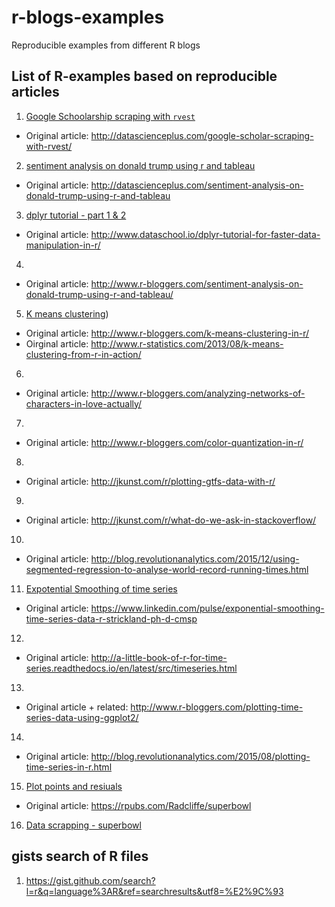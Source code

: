 # r-blogs-examples
Reproducible examples from different R blogs

## List of R-examples based on reproducible articles
1. [Google Schoolarship scraping with `rvest`](google_schoolar_scrapping/)
  + Original article: http://datascienceplus.com/google-scholar-scraping-with-rvest/
  
2. [sentiment analysis on donald trump using r and tableau](http://google.pl)
  + Original article: http://datascienceplus.com/sentiment-analysis-on-donald-trump-using-r-and-tableau
  
3. [dplyr tutorial - part 1 & 2](dplyr-tutorial/)
  + Original article: http://www.dataschool.io/dplyr-tutorial-for-faster-data-manipulation-in-r/
  
4.
  + Original article: http://www.r-bloggers.com/sentiment-analysis-on-donald-trump-using-r-and-tableau/
  
5. [K means clustering](k-means-clustering))
  + Original article: http://www.r-bloggers.com/k-means-clustering-in-r/
  + Oirginal article: http://www.r-statistics.com/2013/08/k-means-clustering-from-r-in-action/
  
6.
  + Original article: http://www.r-bloggers.com/analyzing-networks-of-characters-in-love-actually/
  
7. 
  + Original article: http://www.r-bloggers.com/color-quantization-in-r/
  
8. 
  + Original article: http://jkunst.com/r/plotting-gtfs-data-with-r/
  
9. 
  + Original article: http://jkunst.com/r/what-do-we-ask-in-stackoverflow/

10.
  + Original article: http://blog.revolutionanalytics.com/2015/12/using-segmented-regression-to-analyse-world-record-running-times.html

11. [Expotential Smoothing of time series](exp_smoothing_of_time_series)
  + Original article: https://www.linkedin.com/pulse/exponential-smoothing-time-series-data-r-strickland-ph-d-cmsp

12. 
  + Original article: http://a-little-book-of-r-for-time-series.readthedocs.io/en/latest/src/timeseries.html
  
13. 
  + Original article + related: http://www.r-bloggers.com/plotting-time-series-data-using-ggplot2/
  
14.
  + Original article: http://blog.revolutionanalytics.com/2015/08/plotting-time-series-in-r.html

15. [Plot points and resiuals](plot-points_with_reg_andresiduals.R)  
  + Original article: https://rpubs.com/Radcliffe/superbowl 

16. [Data scrapping - superbowl](scrape-superbowl.R)

## gists search of R files
1. https://gist.github.com/search?l=r&q=language%3AR&ref=searchresults&utf8=%E2%9C%93